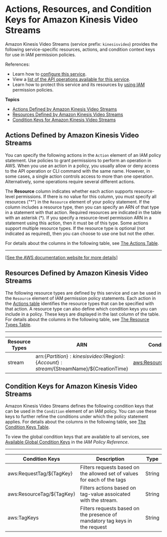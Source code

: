 # Actions, Resources, and Condition Keys for Amazon Kinesis Video Streams<a name="list_amazonkinesisvideostreams"></a>

Amazon Kinesis Video Streams \(service prefix: `kinesisvideo`\) provides the following service\-specific resources, actions, and condition context keys for use in IAM permission policies\.

References:
+ Learn how to [configure this service](https://docs.aws.amazon.com/kinesisvideostreams/latest/dg/)\.
+ View a [list of the API operations available for this service](https://docs.aws.amazon.com/kinesisvideostreams/latest/dg/)\.
+ Learn how to protect this service and its resources by [using IAM](https://docs.aws.amazon.com/kinesisvideostreams/latest/dg/how-iam.html) permission policies\.

**Topics**
+ [Actions Defined by Amazon Kinesis Video Streams](#amazonkinesisvideostreams-actions-as-permissions)
+ [Resources Defined by Amazon Kinesis Video Streams](#amazonkinesisvideostreams-resources-for-iam-policies)
+ [Condition Keys for Amazon Kinesis Video Streams](#amazonkinesisvideostreams-policy-keys)

## Actions Defined by Amazon Kinesis Video Streams<a name="amazonkinesisvideostreams-actions-as-permissions"></a>

You can specify the following actions in the `Action` element of an IAM policy statement\. Use policies to grant permissions to perform an operation in AWS\. When you use an action in a policy, you usually allow or deny access to the API operation or CLI command with the same name\. However, in some cases, a single action controls access to more than one operation\. Alternatively, some operations require several different actions\.

The **Resource** column indicates whether each action supports resource\-level permissions\. If there is no value for this column, you must specify all resources \("\*"\) in the `Resource` element of your policy statement\. If the column includes a resource type, then you can specify an ARN of that type in a statement with that action\. Required resources are indicated in the table with an asterisk \(\*\)\. If you specify a resource\-level permission ARN in a statement using this action, then it must be of this type\. Some actions support multiple resource types\. If the resource type is optional \(not indicated as required\), then you can choose to use one but not the other\.

For details about the columns in the following table, see [The Actions Table](reference_policies_actions-resources-contextkeys.md#actions_table)\.


****  
[\[See the AWS documentation website for more details\]](http://docs.aws.amazon.com/IAM/latest/UserGuide/list_amazonkinesisvideostreams.html)

## Resources Defined by Amazon Kinesis Video Streams<a name="amazonkinesisvideostreams-resources-for-iam-policies"></a>

The following resource types are defined by this service and can be used in the `Resource` element of IAM permission policy statements\. Each action in the [Actions table](#amazonkinesisvideostreams-actions-as-permissions) identifies the resource types that can be specified with that action\. A resource type can also define which condition keys you can include in a policy\. These keys are displayed in the last column of the table\. For details about the columns in the following table, see [The Resource Types Table](reference_policies_actions-resources-contextkeys.md#resources_table)\.


****  

| Resource Types | ARN | Condition Keys | 
| --- | --- | --- | 
|   stream  |  arn:$\{Partition\}:kinesisvideo:$\{Region\}:$\{Account\}:stream/$\{StreamName\}/$\{CreationTime\}  |   [ aws:ResourceTag/$\{TagKey\} ](#amazonkinesisvideostreams-aws_ResourceTag___TagKey_)   | 

## Condition Keys for Amazon Kinesis Video Streams<a name="amazonkinesisvideostreams-policy-keys"></a>

Amazon Kinesis Video Streams defines the following condition keys that can be used in the `Condition` element of an IAM policy\. You can use these keys to further refine the conditions under which the policy statement applies\. For details about the columns in the following table, see [The Condition Keys Table](reference_policies_actions-resources-contextkeys.md#context_keys_table)\.

To view the global condition keys that are available to all services, see [Available Global Condition Keys](reference_policies_condition-keys.html#AvailableKeys) in the *IAM Policy Reference*\.


****  

| Condition Keys | Description | Type | 
| --- | --- | --- | 
|   aws:RequestTag/$\{TagKey\}  | Filters requests based on the allowed set of values for each of the tags | String | 
|   aws:ResourceTag/$\{TagKey\}  | Filters actions based on tag\-value assoicated with the stream\. | String | 
|   aws:TagKeys  | Filters requests based on the presence of mandatory tag keys in the request | String | 